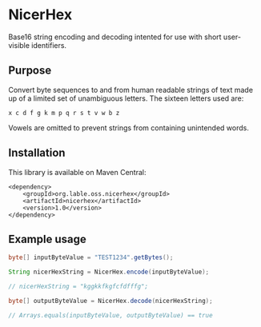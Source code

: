 NicerHex 
========

Base16 string encoding and decoding intented for use with short user-visible identifiers.

## Purpose

Convert byte sequences to and from human readable strings of text made up of a limited set of
unambiguous letters. The sixteen letters used are:

```
x c d f g k m p q r s t v w b z
```

Vowels are omitted to prevent strings from containing unintended words.

## Installation

This library is available on Maven Central:

```
<dependency>
    <groupId>org.lable.oss.nicerhex</groupId>
    <artifactId>nicerhex</artifactId>
    <version>1.0</version>
</dependency>
```

## Example usage

```java
byte[] inputByteValue = "TEST1234".getBytes();

String nicerHexString = NicerHex.encode(inputByteValue);

// nicerHexString = "kggkkfkgfcfdfffg";

byte[] outputByteValue = NicerHex.decode(nicerHexString);

// Arrays.equals(inputByteValue, outputByteValue) == true
```
